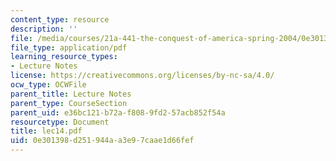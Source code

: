 ```yaml
---
content_type: resource
description: ''
file: /media/courses/21a-441-the-conquest-of-america-spring-2004/0e301398d251944aa3e97caae1d66fef_lec14.pdf
file_type: application/pdf
learning_resource_types:
- Lecture Notes
license: https://creativecommons.org/licenses/by-nc-sa/4.0/
ocw_type: OCWFile
parent_title: Lecture Notes
parent_type: CourseSection
parent_uid: e36bc121-b72a-f808-9fd2-57acb852f54a
resourcetype: Document
title: lec14.pdf
uid: 0e301398-d251-944a-a3e9-7caae1d66fef
---
```

